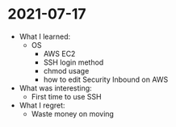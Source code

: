 # 2021-07-17

- What I learned: 
  - OS
    - AWS EC2
    - SSH login method
    - chmod usage
    - how to edit Security Inbound on AWS
- What was interesting:
  - First time to use SSH 
- What I regret: 
  - Waste money on moving